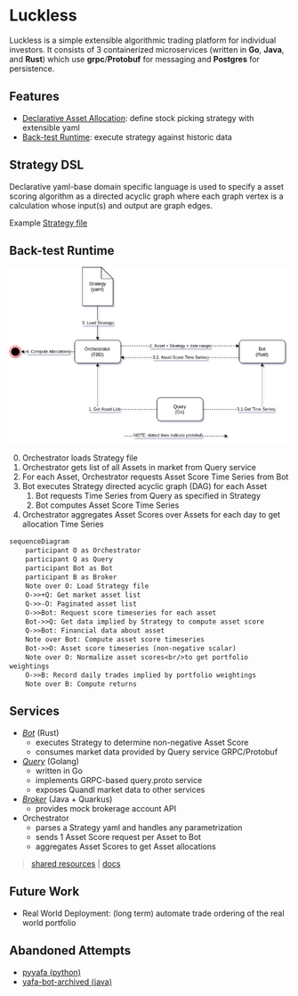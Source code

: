 # Luckless

Luckless is a simple extensible algorithmic trading platform for individual investors.  It consists of 3 containerized microservices (written in **Go**, **Java**, and **Rust**) which use **grpc**/**Protobuf** for messaging and **Postgres** for persistence.

## Features

- [Declarative Asset Allocation](#strategy-dsl): define stock picking strategy with extensible yaml
- [Back-test Runtime](#back-test-runtime): execute strategy against historic data

## Strategy DSL
  
Declarative yaml-base domain specific language is used to specify a asset scoring algorithm as a directed acyclic graph where each graph vertex is a calculation whose input(s) and output are graph edges.

Example [Strategy file](https://github.com/luckless-finance/bot/blob/develop/strategy.yaml)

## Back-test Runtime

![hire me](profile/luckless-architecture.png)

0. Orchestrator loads Strategy file
1. Orchestrator gets list of all Assets in market from Query service
2. For each Asset, Orchestrator requests Asset Score Time Series from Bot
3. Bot executes Strategy directed acyclic graph (DAG) for each Asset
   1. Bot requests Time Series from Query as specified in Strategy
   2. Bot computes Asset Score Time Series
4. Orchestrator aggregates Asset Scores over Assets for each day to get allocation Time Series

```mermaid
sequenceDiagram
    participant O as Orchestrator
    participant Q as Query
    participant Bot as Bot
    participant B as Broker
    Note over O: Load Strategy file
    O->>+Q: Get market asset list
    Q->>-O: Paginated asset list
    O->>Bot: Request score timeseries for each asset
    Bot->>Q: Get data implied by Strategy to compute asset score
    Q->>Bot: Financial data about asset
    Note over Bot: Compute asset score timeseries
    Bot->>O: Asset score timeseries (non-negative scalar)
    Note over O: Normalize asset scores<br/>to get portfolio weightings
    O->>B: Record daily trades implied by portfolio weightings
    Note over B: Compute returns
```

## Services

- [*Bot*](https://github.com/luckless-finance/bot) (Rust)
  - executes Strategy to determine non-negative Asset Score
  - consumes market data provided by Query service GRPC/Protobuf
- [*Query*](https://github.com/luckless-finance/query) (Golang)
  - written in Go
  - implements GRPC-based query.proto service
  - exposes Quandl market data to other services
- [*Broker*](https://github.com/luckless-finance/broker) (Java + Quarkus)
  - provides mock brokerage account API
- Orchestrator
  - parses a Strategy yaml and handles any parametrization
  - sends 1 Asset Score request per Asset to Bot
  - aggregates Asset Scores to get Asset allocations

> [shared resources](https://github.com/luckless-finance/shared)  |  [docs](https://github.com/luckless-finance/docs)

## Future Work

- Real World Deployment: (long term) automate trade ordering of the real world portfolio

## Abandoned Attempts

- [pyyafa (python)](https://github.com/grahamcrowell/pyyafa) 
- [yafa-bot-archived (java)](https://github.com/grahamcrowell/yafa-bot-archived)
